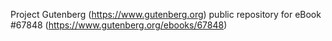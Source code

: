 Project Gutenberg (https://www.gutenberg.org) public repository for
eBook #67848 (https://www.gutenberg.org/ebooks/67848)
